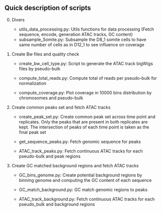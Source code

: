 Quick description of scripts
--------------------------------------------------------------
0. Divers 
     - utils_data_processing.py: Utils functions for data processing (Fetch sequence, encode, generation ATAC tracks, GC content)
     - subsample_Somite.py: Subsample the D8_1 somite cells to have same number of cells as in D12_1 to see influence on coverage

1. Create Bw files and quality check

    - create_bw_cell_type.py: Script to generate the ATAC track bigWigs files by pseudo-bulk 

    - compute_total_reads.py: Compute total of reads per pseudo-bulk for normalization

    - compute_coverage.py: Plot coverage in 10000 bins distribution by chromosomes and pseudo-bulk

2. Create common peaks set and fetch ATAC tracks

    - create_peak_set.py: Create common peak set across time point and replicates. Only the peaks that are present in both replicates are kept. The intersection of peaks of each time point is taken as the final peak set

    - get_sequence_peaks.py: Fetch genomic sequence for peaks

    - ATAC_track_peaks.py: Fetch continuous ATAC tracks for each pseudo-bulk and peak regions

3. Create GC matched background regions and fetch ATAC tracks

    - GC_bins_genome.py: Create potential background regions by binning genome and computing the GC content of each sequence

    - GC_match_background.py: GC match genomic regions to peaks

    - ATAC_track_background.py: Fetch continuous ATAC tracks for each pseudo_bulk and background regions
